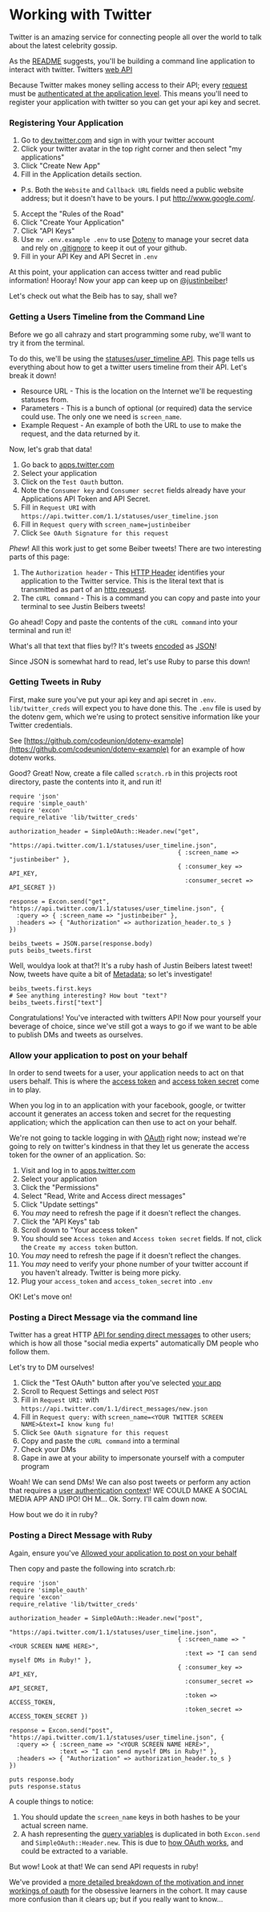 # Working with Twitter

Twitter is an amazing service for connecting people all over the world to talk
about the latest celebrity gossip.

As the [README](../README.md) suggests, you'll be building a command line
application to interact with twitter. Twitters [web
API](glossary.md#web-service-or-web-api)


Because Twitter makes money selling access to their API; every
[request](glossary.md#request) must be [authenticated at the application
level](glossary.md#authentication_contexts). This means you'll need to register
your application with twitter so you can get your api key and secret.

### Registering Your Application

1. Go to [dev.twitter.com](https://dev.twitter.com/) and sign in with your twitter account
2. Click your twitter avatar in the top right corner and then select "my applications"
3. Click "Create New App"
4. Fill in the Application details section.
  * P.s. Both the `Website` and `Callback URL` fields need a public website address;
    but it doesn't have to be yours. I put http://www.google.com/.
5. Accept the "Rules of the Road"
6. Click "Create Your Application"
7. Click "API Keys"
8. Use `mv .env.example .env` to use [Dotenv](glossary.md#dotenv) to manage your
   secret data and rely on [.gitignore](glossary.md#gitignore) to keep it out of
   your github.
8. Fill in your API Key and API Secret in `.env`


At this point, your application can access twitter and read public information!
Hooray! Now your app can keep up on
[@justinbeiber](https://twitter.com/JustinBieber)!

Let's check out what the Beib has to say, shall we?

### Getting a Users Timeline from the Command Line

Before we go all cahrazy and start programming some ruby, we'll want to try it
from the terminal.

To do this, we'll be using the
[statuses/user\_timeline
API](https://dev.twitter.com/docs/api/1.1/get/statuses/user_timeline).
This page tells us everything about how to get a twitter users timeline from their API. Let's break it down!

* Resource URL - This is the location on the Internet we'll be requesting
  statuses from.
* Parameters - This is a bunch of optional (or required) data the service could
  use.  The only one we need is `screen_name`.
* Example Request - An example of both the URL to use to make the request, and the data returned by it.

Now, let's grab that data!

1. Go back to [apps.twitter.com](https://apps.twitter.com)
1. Select your application
1. Click on the `Test Oauth` button.
1. Note the `Consumer key` and `Consumer secret` fields already
   have your Applications API Token and API Secret.
1. Fill in `Request URI` with `https://api.twitter.com/1.1/statuses/user_timeline.json`
1. Fill in `Request query` with `screen_name=justinbeiber`
1. Click `See OAuth Signature for this request`

*Phew*! All this work just to get some Beiber tweets! There are two interesting parts of this page:

1. The `Authorization header` - This [HTTP Header](glossary.md#http-headers)
   identifies your application to the Twitter service. This is the literal text
   that is transmitted as part of an [http request](glossary.md#request).
2. The `cURL command` - This is a command you can copy and paste into your
   terminal to see Justin Beibers tweets!

Go ahead! Copy and paste the contents of the `cURL command` into your terminal
and run it!

What's all that text that flies by!? It's tweets
[encoded](glossary.md#encoding-and-decoding) as
[JSON](glossary.md#json-javascropt-object-notation)!

Since JSON is somewhat hard to read, let's use Ruby to parse this down!

### Getting Tweets in Ruby

First, make sure you've put your api key and api secret in
`.env`.  `lib/twitter_creds` will expect you to have done this.  The `.env` file
is used by the dotenv gem, which we're using to protect sensitive information
like your Twitter credentials.

See [https://github.com/codeunion/dotenv-example](https://github.com/codeunion/dotenv-example)
for an example of how dotenv works.

Good? Great! Now, create a file called `scratch.rb` in this projects root
directory, paste the contents into it, and run it!

```
require 'json'
require 'simple_oauth'
require 'excon'
require_relative 'lib/twitter_creds'

authorization_header = SimpleOAuth::Header.new("get",
                                               "https://api.twitter.com/1.1/statuses/user_timeline.json",
                                               { :screen_name => "justinbeiber" },
                                               { :consumer_key => API_KEY,
                                                 :consumer_secret => API_SECRET })

response = Excon.send("get", "https://api.twitter.com/1.1/statuses/user_timeline.json", {
  :query => { :screen_name => "justinbeiber" },
  :headers => { "Authorization" => authorization_header.to_s }
})

beibs_tweets = JSON.parse(response.body)
puts beibs_tweets.first
```

Well, wouldya look at that?! It's a ruby hash of Justin Beibers latest tweet!
Now, tweets have quite a bit of [Metadata](glossary.md#metadata); so let's
investigate!

```
beibs_tweets.first.keys
# See anything interesting? How bout "text"?
beibs_tweets.first["text"]
```

Congratulations! You've interacted with twitters API! Now pour yourself your
beverage of choice, since we've still got a ways to go if we want to be able to
publish DMs and tweets as ourselves.

### Allow your application to post on your behalf

In order to send tweets for a user, your application needs to act on that users
behalf. This is where the [access token](glossary.md#access-token) and [access
token secret](glossary.md#access-token-secret) come in to play.

When you log in to an application with your facebook, google, or twitter account
it generates an access token and secret for the requesting application; which
the application can then use to act on your behalf.

We're not going to tackle logging in with [OAuth](glossary.md#oauth) right now;
instead we're going to rely on twitter's kindness in that they let us generate
the access token for the owner of an application. So:

1. Visit and log in to [apps.twitter.com](https://apps.twitter.com)
1. Select your application
1. Click the "Permissions"
1. Select "Read, Write and Access direct messages"
1. Click "Update settings"
1. You *may* need to refresh the page if it doesn't reflect the changes.
1. Click the "API Keys" tab
1. Scroll down to "Your access token"
1. You should see `Access token` and `Access token secret` fields. If not, click
   the `Create my access token` button.
1. You *may* need to refresh the page if it doesn't reflect the changes.
1. You *may* need to verify your phone number of your twitter account if you
   haven't already. Twitter is being more picky.
1. Plug your `access_token` and `access_token_secret` into `.env`

OK! Let's move on!

### Posting a Direct Message via the command line

Twitter has a great HTTP [API for sending direct
messages](https://dev.twitter.com/docs/api/1.1/post/direct_messages/new) to
other users; which is how all those "social media experts" automatically DM
people who follow them.

Let's try to DM ourselves!
1. Click the "Test OAuth" button after you've selected [your
   app](https://apps.twitter.com)
1. Scroll to Request Settings and select `POST`
1. Fill in `Request URI:` with `https://api.twitter.com/1.1/direct_messages/new.json`
1. Fill in `Request query:` with `screen_name=<YOUR TWITTER SCREEN NAME>&text=I
   know kung fu!`
1. Click `See OAuth signature for this request`
1. Copy and paste the `cURL command` into a terminal
1. Check your DMs
1. Gape in awe at your ability to impersonate yourself with a computer program

Woah! We can send DMs! We can also post tweets or perform any action that
requires a [user authentication context](glossary#authentication-contexts)! WE
COULD MAKE A SOCIAL MEDIA APP AND IPO! OH M... Ok. Sorry. I'll calm down now.

How bout we do it in ruby?

### Posting a Direct Message with Ruby
Again, ensure you've [Allowed your application to post on your
behalf](allow-your-applicatoin-to-post-on-your-behalf)

Then copy and paste the following into scratch.rb:

```
require 'json'
require 'simple_oauth'
require 'excon'
require_relative 'lib/twitter_creds'

authorization_header = SimpleOAuth::Header.new("post",
                                               "https://api.twitter.com/1.1/statuses/user_timeline.json",
                                               { :screen_name => "<YOUR SCREEN NAME HERE>",
                                                 :text => "I can send myself DMs in Ruby!" },
                                               { :consumer_key => API_KEY,
                                                 :consumer_secret => API_SECRET,
                                                 :token => ACCESS_TOKEN,
                                                 :token_secret => ACCESS_TOKEN_SECRET })

response = Excon.send("post", "https://api.twitter.com/1.1/statuses/user_timeline.json", {
  :query => { :screen_name => "<YOUR SCREEN NAME HERE>",
              :text => "I can send myself DMs in Ruby!" },
  :headers => { "Authorization" => authorization_header.to_s }
})

puts response.body
puts response.status
```

A couple things to notice:

1. You should update the `screen_name` keys in both hashes to be your actual
   screen name.
1. A hash representing the [query variables](glossary.md#query-variables) is
   duplicated in both `Excon.send` and `SimpleOAuth::Header.new`. This is due to
   [how OAuth works](docs/oauth.md#how-it-works), and could be extracted to a
   variable.

But wow! Look at that! We can send API requests in ruby!

We've provided a [more detailed breakdown of the motivation and inner workings
of oauth](docs/oauth.md) for the obsessive learners in the cohort. It may cause
more confusion than it clears up; but if you really want to know...
